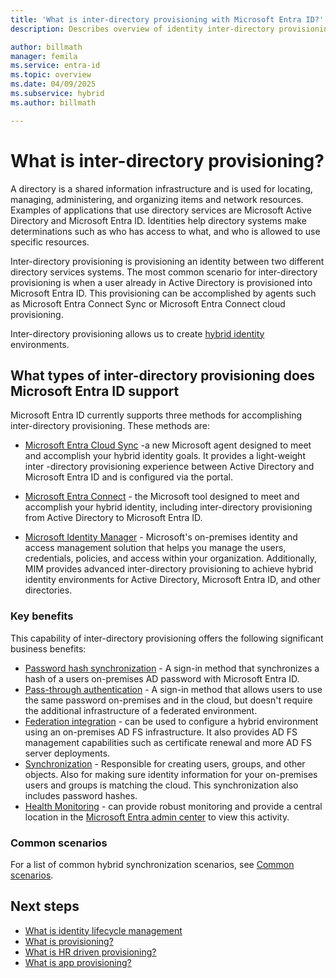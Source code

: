 ```yaml
---
title: 'What is inter-directory provisioning with Microsoft Entra ID?'
description: Describes overview of identity inter-directory provisioning.

author: billmath
manager: femila
ms.service: entra-id
ms.topic: overview
ms.date: 04/09/2025
ms.subservice: hybrid
ms.author: billmath

---
```


# What is inter-directory provisioning?

A directory is a shared information infrastructure and is used for locating, managing, administering, and organizing items and network resources. Examples of applications that use directory services are Microsoft Active Directory and Microsoft Entra ID. Identities help directory systems make determinations such as who has access to what, and who is allowed to use specific resources.

Inter-directory provisioning is provisioning an identity between two different directory services systems. The most common scenario for inter-directory provisioning is when a user already in Active Directory is provisioned into Microsoft Entra ID. This provisioning can be accomplished by agents such as Microsoft Entra Connect Sync or Microsoft Entra Connect cloud provisioning.

Inter-directory provisioning allows us to create [hybrid identity](whatis-hybrid-identity.md) environments.

<a name='what-types-of-inter-directory-provisioning-does-azure-ad-support'></a>

## What types of inter-directory provisioning does Microsoft Entra ID support

Microsoft Entra ID currently supports three methods for accomplishing inter-directory provisioning. These methods are:

- [Microsoft Entra Cloud Sync](./cloud-sync/what-is-cloud-sync.md) -a new Microsoft agent designed to meet and accomplish your hybrid identity goals. It provides a light-weight inter -directory provisioning experience between Active Directory and Microsoft Entra ID and is configured via the portal.

- [Microsoft Entra Connect](./connect/whatis-azure-ad-connect.md) - the Microsoft tool designed to meet and accomplish your hybrid identity, including inter-directory provisioning from Active Directory to Microsoft Entra ID.

- [Microsoft Identity Manager](/microsoft-identity-manager/microsoft-identity-manager-2016) - Microsoft's on-premises identity and access management solution that helps you manage the users, credentials, policies, and access within your organization. Additionally, MIM provides advanced inter-directory provisioning to achieve hybrid identity environments for Active Directory, Microsoft Entra ID, and other directories.

### Key benefits

This capability of inter-directory provisioning offers the following significant business benefits:

- [Password hash synchronization](./connect/whatis-phs.md) - A sign-in method that synchronizes a hash of a users on-premises AD password with Microsoft Entra ID.
- [Pass-through authentication](./connect/how-to-connect-pta.md) - A sign-in method that allows users to use the same password on-premises and in the cloud, but doesn't require the additional infrastructure of a federated environment.
- [Federation integration](./connect/how-to-connect-fed-whatis.md) - can be used to configure a hybrid environment using an on-premises AD FS infrastructure. It also provides AD FS management capabilities such as certificate renewal and more AD FS server deployments.
- [Synchronization](./connect/how-to-connect-sync-whatis.md) - Responsible for creating users, groups, and other objects. Also for making sure identity information for your on-premises users and groups is matching the cloud. This synchronization also includes password hashes.
- [Health Monitoring](./connect/whatis-azure-ad-connect.md) - can provide robust monitoring and provide a central location in the [Microsoft Entra admin center](https://entra.microsoft.com) to view this activity. 


### Common scenarios
For a list of common hybrid synchronization scenarios, see [Common scenarios](#common-scenarios).

## Next steps 
- [What is identity lifecycle management](~/id-governance/scenarios/govern-the-employee-lifecycle.md)
- [What is provisioning?](what-is-provisioning.md)
- [What is HR driven provisioning?](~/identity/app-provisioning/what-is-hr-driven-provisioning.md)
- [What is app provisioning?](~/identity/app-provisioning/user-provisioning.md)

